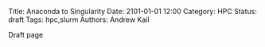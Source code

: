 Title: Anaconda to Singularity
Date: 2101-01-01 12:00
Category: HPC
Status: draft
Tags: hpc,slurm
Authors: Andrew Kail

Draft page

